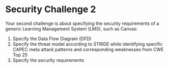 # Security Challenge 2

Your second challenge is about specifying the security requirements of a generic Learning Management System (LMS), such as Canvas:

1. Specify the Data Flow Diagram (DFD)
2. Specify the threat model according to STRIDE while identifying specific CAPEC meta attack patterns and corresponding weaknesses from CWE Top 25
3. Specify the security requirements
